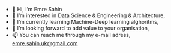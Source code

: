 - 👋 Hi, I’m Emre Sahin
- 👀 I’m interested in Data Science & Engineering & Architecture,
- 🌱 I’m currently learning Machine-Deep learning alghoritms,
- 💞️ I’m looking forward to add value to your organisation,
- 📫 You can reach me through my e-mail adress, emre.sahin.uk@gmail.com

<!---
emresahinuk/emresahinuk is a ✨ special ✨ repository because its `README.md` (this file) appears on your GitHub profile.
You can click the Preview link to take a look at your changes.
--->

